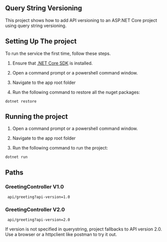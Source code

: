 ## Query String Versioning
This project shows how to add API versioning to an ASP.NET Core project using query string versioning.


## Setting Up The project 
To run the service the first time, follow these steps.

1. Ensure that [.NET Core SDK](https://www.microsoft.com/net/core#windowscmd)  is installed.

2. Open a command prompt or a powershell command window.

3. Navigate to the app root folder

4. Run the following command to restore all the nuget packages:
  ```shell
  dotnet restore
  ```

## Running the project

1. Open a command prompt or a powershell command window.

2. Navigate to the app root folder

3. Run the following command to run the project:
  ```shell
  dotnet run
  ```

## Paths 
### GreetingController V1.0
```shell
 api/greeting?api-version=1.0
   ```

### GreetingController V2.0 
```shell
 api/greeting?api-version=2.0
   ```
 
 If version is not specified in querystring, project fallbacks to API version 2.0.
 Use a browser or a httpclient like postman to try it out. 
